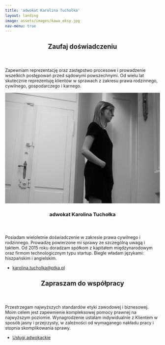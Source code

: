 ```yaml
---
title: 'adwokat Karolina Tuchołka'
layout: landing
image: assets/images/kawa_oksy.jpg
nav-menu: true
---
```


<!-- Main -->
<div id="main">

<!-- One -->
<section id="one">
	<div class="inner">
		<header class="major">
			<h2>Zaufaj doświadczeniu</h2>
		</header>
		<p>Zapewniam reprezentację oraz zastępstwo procesowe i prowadzenie wszelkich postępowań przed sądowymi powszechnymi. Od wielu lat skutecznie reprezentuję klientów w sprawach z zakresu prawa rodzinnego, cywilnego, gospodarczego i karnego.</p>
	</div>
</section>

<!-- Two -->
<section id="two" class="spotlights">
	<section>
		<a href="generic.html" class="image">
			<img src="assets/images/karo_drzwi.jpg" alt="" data-position="top center" />
		</a>
		<div class="content">
			<div class="inner">
				<header class="major">
					<h3>adwokat Karolina Tuchołka</h3>
				</header>
				<p>Posiadam wieloletnie doświadczenie w zakresie prawa cywilnego i rodzinnego. Prowadzę powierzone mi sprawy ze szczególną uwagą i taktem. Od 2015 roku doradzam spółkom z kapitałem międzynarodowym oraz firmom technologicznym typu startup. Biegle władam językami: hiszpańskim i angielskim.</p>
				<ul class="actions">
					<li><a href="mailto:karolina.tucholka@ptka.pl" class="button">karolina.tucholka@ptka.pl</a></li>
				</ul>
			</div>
		</div>
	</section>
</section>
<!-- Three -->
<section id="three">
	<div class="inner">
		<header class="major">
			<h2>Zapraszam do współpracy</h2>
		</header>
		<p>Przestrzegam najwyższych standardów etyki zawodowej i biznesowej. Moim celem jest zapewnienie kompleksowej pomocy prawnej na najwyższym poziomie. Wynagrodzenie ustalam indywidualnie z Klientem w sposób jasny i przejrzysty, w zależności od wymaganego nakładu pracy i stopnia skomplikowania sprawy.</p>
		<ul class="actions">
			<li><a href="02_uslugi_adwokackie.html" class="button next">Usługi adwokackie</a></li>
		</ul>
	</div>
</section>
</div>
